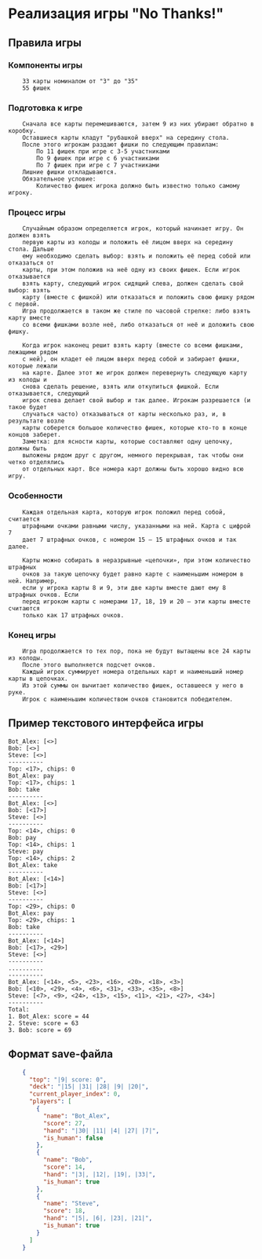 # Реализация игры "No Thanks!"
## Правила игры
### Компоненты игры
        33 карты номиналом от "3" до "35"
        55 фишек
### Подготовка к игре
        Сначала все карты перемешиваются, затем 9 из них убирают обратно в коробку.
        Оставшиеся карты кладут "рубашкой вверх" на середину стола.
        После этого игрокам раздают фишки по следующим правилам:
            По 11 фишек при игре с 3-5 участниками
            По 9 фишек при игре с 6 участниками
            По 7 фишек при игре с 7 участниками
        Лишние фишки откладываются.
        Обязательное условие:
            Количество фишек игрока должно быть известно только самому игроку.
### Процесс игры
        Случайным образом определяется игрок, который начинает игру. Он должен взять
        первую карты из колоды и положить её лицом вверх на середину стола. Дальше
        ему необходимо сделать выбор: взять и положить её перед собой или отказаться от
        карты, при этом положив на неё одну из своих фишек. Если игрок отказывается 
        взять карту, следующий игрок сидящий слева, должен сделать свой выбор: взять 
        карту (вместе с фишкой) или отказаться и положить свою фишку рядом с первой. 
        Игра продолжается в таком же стиле по часовой стрелке: либо взять карту вместе 
        со всеми фишками возле неё, либо отказаться от неё и доложить свою фишку.

        Когда игрок наконец решит взять карту (вместе со всеми фишками, лежащими рядом 
        с ней), он кладет её лицом вверх перед собой и забирает фишки, которые лежали 
        на карте. Далее этот же игрок должен перевернуть следующую карту из колоды и 
        снова сделать решение, взять или откупиться фишкой. Если отказывается, следующий 
        игрок слева делает свой выбор и так далее. Игрокам разрешается (и такое будет 
        случаться часто) отказываться от карты несколько раз, и, в результате возле 
        карты соберется большое количество фишек, которые кто-то в конце концов заберет.
        Заметка: для ясности карты, которые составляют одну цепочку, должны быть 
        выложены рядом друг с другом, немного перекрывая, так чтобы они четко отделялись 
        от отдельных карт. Все номера карт должны быть хорошо видно всю игру.
### Особенности
        Каждая отдельная карта, которую игрок положил перед собой, считается 
        штрафными очками равными числу, указанными на ней. Карта с цифрой 7 
        дает 7 штрафных очков, с номером 15 – 15 штрафных очков и так далее.

        Карты можно собирать в неразрывные «цепочки», при этом количество штрафных 
        очков за такую цепочку будет равно карте с наименьшим номером в ней. Например, 
        если у игрока карты 8 и 9, эти две карты вместе дают ему 8 штрафных очков. Если 
        перед игроком карты с номерами 17, 18, 19 и 20 – эти карты вместе считаются 
        только как 17 штрафных очков.
### Конец игры
        Игра продолжается то тех пор, пока не будут вытащены все 24 карты из колоды. 
        После этого выполняется подсчет очков.
        Каждый игрок суммирует номера отдельных карт и наименьший номер карты в цепочках. 
        Из этой суммы он вычитает количество фишек, оставшееся у него в руке.
        Игрок с наименьшим количеством очков становится победителем.

## Пример текстового интерфейса игры
    Bot_Alex: [<>]
    Bob: [<>]
    Steve: [<>]
    ----------
    Top: <17>, chips: 0
    Bot_Alex: pay
    Top: <17>, chips: 1
    Bob: take
    ----------
    Bot_Alex: [<>]
    Bob: [<17>]
    Steve: [<>]
    ----------
    Top: <14>, chips: 0
    Bob: pay
    Top: <14>, chips: 1
    Steve: pay
    Top: <14>, chips: 2
    Bot_Alex: take
    ----------
    Bot_Alex: [<14>]
    Bob: [<17>]
    Steve: [<>]
    ----------
    Top: <29>, chips: 0
    Bot_Alex: pay
    Top: <29>, chips: 1
    Bob: take
    ----------
    Bot_Alex: [<14>]
    Bob: [<17>, <29>]
    Steve: [<>]
    ----------
    ..........
    ----------
    Bot_Alex: [<14>, <5>, <23>, <16>, <20>, <18>, <3>]
    Bob: [<10>, <29>, <4>, <6>, <31>, <33>, <35>, <8>]
    Steve: [<7>, <9>, <24>, <13>, <15>, <11>, <21>, <27>, <34>]
    ----------
    Total:
    1. Bot_Alex: score = 44
    2. Steve: score = 63
    3. Bob: score = 69

## Формат save-файла
```json
    {
      "top": "|9| score: 0",
      "deck": "|15| |31| |28| |9| |20|",
      "current_player_index": 0,
      "players": [
        {
          "name": "Bot_Alex",
          "score": 27,
          "hand": "|30| |11| |4| |27| |7|",
          "is_human": false
        },
        {
          "name": "Bob",
          "score": 14,
          "hand": "|3|, |12|, |19|, |33|",
          "is_human": true
        },
        {
          "name": "Steve",
          "score": 18,
          "hand": "|5|, |6|, |23|, |21|",
          "is_human": true
        }
      ]
    }
```